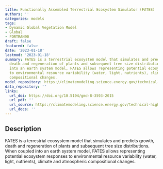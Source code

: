 ```yaml
---
title: Functionally Assembled Terrestrial Ecosystem Simulator (FATES)
authors: ''
categories: models
tags:
- Dynamic Global Vegetation Model
- Global
- FORTRAN90
draft: false
featured: false
date: '2023-01-18'
lastmod: '2023-01-18'
summary: FATES is a terrestrial ecosystem model that simulates and predicts growth,
  death and regeneration of plants and subsequent tree size distributions. When coupled
  into an earth system model, FATES allows representing potential ecosystem responses
  to environmental resource variability (water, light, nutrients), climate and atmospheric
  compositional changes.
model_repository: https://climatemodeling.science.energy.gov/technical-highlights/fates-e3sm-functionally-assembled-terrestrial-ecosystem-simulator
data_repository: ''
links:
  url_doi: https://doi.org/10.5194/gmd-8-3593-2015
  url_pdf: ''
  url_source: https://climatemodeling.science.energy.gov/technical-highlights/fates-e3sm-functionally-assembled-terrestrial-ecosystem-simulator
  url_docs: ''
---
```


## Description

FATES is a terrestrial ecosystem model that simulates and predicts growth, death and regeneration of plants and subsequent tree size distributions. When coupled into an earth system model, FATES allows representing potential ecosystem responses to environmental resource variability (water, light, nutrients), climate and atmospheric compositional changes.

